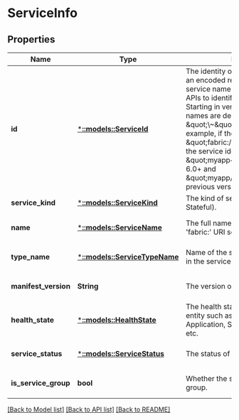 # ServiceInfo

## Properties
Name | Type | Description | Notes
------------ | ------------- | ------------- | -------------
**id** | [***::models::ServiceId**](ServiceId.md) | The identity of the service. This ID is an encoded representation of the service name. This is used in the REST APIs to identify the service resource. Starting in version 6.0, hierarchical names are delimited with the \&quot;\\~\&quot; character. For example, if the service name is \&quot;fabric:/myapp/app1/svc1\&quot;, the service identity would be \&quot;myapp~app1\\~svc1\&quot; in 6.0+ and \&quot;myapp/app1/svc1\&quot; in previous versions. | [optional] [default to null]
**service_kind** | [***::models::ServiceKind**](ServiceKind.md) | The kind of service (Stateless or Stateful). | [default to null]
**name** | [***::models::ServiceName**](ServiceName.md) | The full name of the service with &#39;fabric:&#39; URI scheme. | [optional] [default to null]
**type_name** | [***::models::ServiceTypeName**](ServiceTypeName.md) | Name of the service type as specified in the service manifest. | [optional] [default to null]
**manifest_version** | **String** | The version of the service manifest. | [optional] [default to null]
**health_state** | [***::models::HealthState**](HealthState.md) | The health state of a Service Fabric entity such as Cluster, Node, Application, Service, Partition, Replica etc. | [optional] [default to null]
**service_status** | [***::models::ServiceStatus**](ServiceStatus.md) | The status of the application. | [optional] [default to null]
**is_service_group** | **bool** | Whether the service is in a service group. | [optional] [default to null]

[[Back to Model list]](../README.md#documentation-for-models) [[Back to API list]](../README.md#documentation-for-api-endpoints) [[Back to README]](../README.md)


